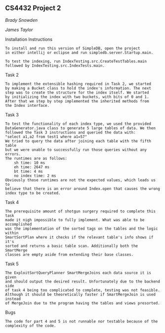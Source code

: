 CS4432 Project 2
-
_Brady Snowden_

_James Taylor_

Installation Instructions

    To install and run this version of SimpleDB, open the project
    in either intellij or eclipse and run simpledb.server.Startup.main.
    
    To test the indexing, run IndexTesting.src.CreateTestTables.main
    followed by IndexTesting.src.IndexTests.main.

Task 2

    To implement the extensible hashing required in Task 2, we started
    by making a Bucket class to hold the index's information. The next
    step was to create the structure for the index itself. We started
    by initializing the index with two buckets, with bits of 0 and 1.
    After that we step by step implemented the inherited methods from
    the Index interface.

Task 3

    To test the functionality of each index type, we used the provided
    DataGenerator.java class to generate 5 large tables of data. We then
    followed the Task 3 instructions and queried the data with:
    "select a1,a2 from test1 where a1=57"
    We tried to query the data after joining each table with the fifth table
    but we were unable to successfully run those queries without any errors.
    The runtimes are as follows:
        sh time: 10 ms
        eh time: 2647 ms
        bt time: 4 ms
        no index time: 2 ms
    Obviously those runtimes are not the expected values, which leads us to
    believe that there is an error around Index.open that causes the wrong
    index type to be created.

Task 4

    The prerequisite amount of shotgun surgery required to complete this task
    made it nigh impossible to fully implement. What was able to be accomplished
    was the implementation of the sorted tags on the tables and the logic within
    SmartSortPlan where it checks if the relevant table's info shows if it's
    sorted and returns a basic table scan. Additionally both the SmartMerge
    classes are empty aside from extending their base classes.

Task 5

    The ExploitSortQueryPlanner SmartMergeJoins each data source it is given
    and should output the desired result. Unfortunately due to the backend side
    of task 4 being too complicated to complete, testing was not feasible.
    Although it should be theoretically faster if SmartMergeJoin is used instead
    of MergeJoin due to the program having the tables and views presorted.
    
Bugs

    The code for part 4 and 5 is not runnable nor testable because of the
    complexity of the code.